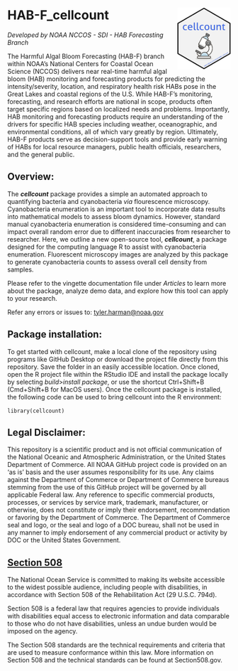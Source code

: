 # HAB-F_cellcount <img src="man/figures/logo.png" align="right" height="139" alt="" />

*Developed by NOAA NCCOS - SDI - HAB Forecasting Branch*

The Harmful Algal Bloom Forecasting (HAB-F) branch within NOAA’s National Centers for Coastal Ocean Science (NCCOS) delivers near real-time harmful algal bloom (HAB) monitoring and forecasting products for predicting the intensity/severity, location, and respiratory health risk HABs pose in the Great Lakes and coastal regions of the U.S. While HAB-F’s monitoring, forecasting, and research efforts are national in scope, products often target specific regions based on localized needs and problems. Importantly, HAB monitoring and forecasting products require an understanding of the drivers for specific HAB species including weather, oceanographic, and environmental conditions, all of which vary greatly by region. Ultimately, HAB-F products serve as decision-support tools and provide early warning of HABs for local resource managers, public health officials, researchers, and the general public.

## Overview:
The ***cellcount*** package provides a simple an automated approach to quantifying bacteria and cyanobacteria *via* flourescence microscopy. Cyanobacteria enumeration is an important tool to incorporate data results into mathematical models to assess bloom dynamics. However, standard manual cyanobacteria enumeration is considered time-consuming and can impact overall random error due to different inaccuracies from researcher to researcher. Here, we outline a new open-source tool, ***cellcount***, a package designed for the computing language R to assist with cyanobacteria enumeration. Fluorescent microscopy images are analyzed by this package to generate cyanobacteria counts to assess overall cell density from samples.

Please refer to the vingette documentation file under *Articles* to learn more about the package, analyze demo data, and explore how this tool can apply to your research.

Refer any errors or issues to: tyler.harman@noaa.gov

## Package installation:

To get started with cellcount, make a local clone of the repository using programs like GitHub Desktop or download the project file directly from this repository. Save the folder in an easily accessible location. Once cloned, open the R project file within the RStudio IDE and install the package locally by selecting *build*>*install package*, or use the shortcut Ctrl+Shift+B (Cmd+Shift+B for MacOS users). Once the cellcount package is installed, the following code can be used to bring cellcount into the R environment:

```{r}
library(cellcount)
```
## Legal Disclaimer:
This repository is a scientific product and is not official communication of the National Oceanic and
Atmospheric Administration, or the United States Department of Commerce. All NOAA GitHub project code is
provided on an ‘as is’ basis and the user assumes responsibility for its use. Any claims against the Department of
Commerce or Department of Commerce bureaus stemming from the use of this GitHub project will be governed
by all applicable Federal law. Any reference to specific commercial products, processes, or services by service
mark, trademark, manufacturer, or otherwise, does not constitute or imply their endorsement, recommendation or
favoring by the Department of Commerce. The Department of Commerce seal and logo, or the seal and logo of a
DOC bureau, shall not be used in any manner to imply endorsement of any commercial product or activity by
DOC or the United States Government.

## [Section 508](https://oceanservice.noaa.gov/accessibility-statement.html)

The National Ocean Service is committed to making its website accessible to the widest possible audience, including people with disabilities, in accordance with Section 508 of the Rehabilitation Act (29 U.S.C. 794d).

Section 508 is a federal law that requires agencies to provide individuals with disabilities equal access to electronic information and data comparable to those who do not have disabilities, unless an undue burden would be imposed on the agency.

The Section 508 standards are the technical requirements and criteria that are used to measure conformance within this law. More information on Section 508 and the technical standards can be found at Section508.gov.
